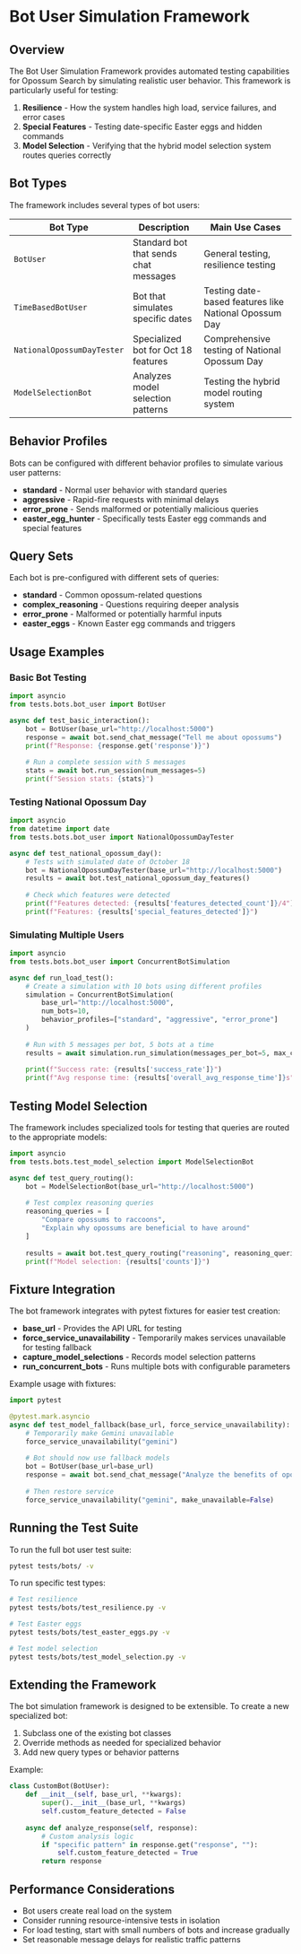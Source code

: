 # Bot User Simulation Framework

## Overview

The Bot User Simulation Framework provides automated testing capabilities for Opossum Search by simulating realistic user behavior. This framework is particularly useful for testing:

1. **Resilience** - How the system handles high load, service failures, and error cases
2. **Special Features** - Testing date-specific Easter eggs and hidden commands
3. **Model Selection** - Verifying that the hybrid model selection system routes queries correctly

## Bot Types

The framework includes several types of bot users:

| Bot Type | Description | Main Use Cases |
|----------|-------------|----------------|
| `BotUser` | Standard bot that sends chat messages | General testing, resilience testing |
| `TimeBasedBotUser` | Bot that simulates specific dates | Testing date-based features like National Opossum Day |
| `NationalOpossumDayTester` | Specialized bot for Oct 18 features | Comprehensive testing of National Opossum Day |
| `ModelSelectionBot` | Analyzes model selection patterns | Testing the hybrid model routing system |

## Behavior Profiles

Bots can be configured with different behavior profiles to simulate various user patterns:

- **standard** - Normal user behavior with standard queries
- **aggressive** - Rapid-fire requests with minimal delays
- **error_prone** - Sends malformed or potentially malicious queries
- **easter_egg_hunter** - Specifically tests Easter egg commands and special features

## Query Sets

Each bot is pre-configured with different sets of queries:

- **standard** - Common opossum-related questions
- **complex_reasoning** - Questions requiring deeper analysis
- **error_prone** - Malformed or potentially harmful inputs
- **easter_eggs** - Known Easter egg commands and triggers

## Usage Examples

### Basic Bot Testing

```python
import asyncio
from tests.bots.bot_user import BotUser

async def test_basic_interaction():
    bot = BotUser(base_url="http://localhost:5000")
    response = await bot.send_chat_message("Tell me about opossums")
    print(f"Response: {response.get('response')}")
    
    # Run a complete session with 5 messages
    stats = await bot.run_session(num_messages=5)
    print(f"Session stats: {stats}")
```

### Testing National Opossum Day

```python
import asyncio
from datetime import date
from tests.bots.bot_user import NationalOpossumDayTester

async def test_national_opossum_day():
    # Tests with simulated date of October 18
    bot = NationalOpossumDayTester(base_url="http://localhost:5000")
    results = await bot.test_national_opossum_day_features()
    
    # Check which features were detected
    print(f"Features detected: {results['features_detected_count']}/4")
    print(f"Features: {results['special_features_detected']}")
```

### Simulating Multiple Users

```python
import asyncio
from tests.bots.bot_user import ConcurrentBotSimulation

async def run_load_test():
    # Create a simulation with 10 bots using different profiles
    simulation = ConcurrentBotSimulation(
        base_url="http://localhost:5000",
        num_bots=10,
        behavior_profiles=["standard", "aggressive", "error_prone"]
    )
    
    # Run with 5 messages per bot, 5 bots at a time
    results = await simulation.run_simulation(messages_per_bot=5, max_concurrency=5)
    
    print(f"Success rate: {results['success_rate']}")
    print(f"Avg response time: {results['overall_avg_response_time']}s")
```

## Testing Model Selection

The framework includes specialized tools for testing that queries are routed to the appropriate models:

```python
import asyncio
from tests.bots.test_model_selection import ModelSelectionBot

async def test_query_routing():
    bot = ModelSelectionBot(base_url="http://localhost:5000")
    
    # Test complex reasoning queries
    reasoning_queries = [
        "Compare opossums to raccoons",
        "Explain why opossums are beneficial to have around"
    ]
    
    results = await bot.test_query_routing("reasoning", reasoning_queries)
    print(f"Model selection: {results['counts']}")
```

## Fixture Integration

The bot framework integrates with pytest fixtures for easier test creation:

- **base_url** - Provides the API URL for testing
- **force_service_unavailability** - Temporarily makes services unavailable for testing fallback
- **capture_model_selections** - Records model selection patterns
- **run_concurrent_bots** - Runs multiple bots with configurable parameters

Example usage with fixtures:

```python
import pytest

@pytest.mark.asyncio
async def test_model_fallback(base_url, force_service_unavailability):
    # Temporarily make Gemini unavailable
    force_service_unavailability("gemini")
    
    # Bot should now use fallback models
    bot = BotUser(base_url=base_url)
    response = await bot.send_chat_message("Analyze the benefits of opossums")
    
    # Then restore service
    force_service_unavailability("gemini", make_unavailable=False)
```

## Running the Test Suite

To run the full bot user test suite:

```bash
pytest tests/bots/ -v
```

To run specific test types:

```bash
# Test resilience
pytest tests/bots/test_resilience.py -v

# Test Easter eggs
pytest tests/bots/test_easter_eggs.py -v

# Test model selection
pytest tests/bots/test_model_selection.py -v
```

## Extending the Framework

The bot simulation framework is designed to be extensible. To create a new specialized bot:

1. Subclass one of the existing bot classes
2. Override methods as needed for specialized behavior
3. Add new query types or behavior patterns

Example:

```python
class CustomBot(BotUser):
    def __init__(self, base_url, **kwargs):
        super().__init__(base_url, **kwargs)
        self.custom_feature_detected = False
        
    async def analyze_response(self, response):
        # Custom analysis logic
        if "specific pattern" in response.get("response", ""):
            self.custom_feature_detected = True
        return response
```

## Performance Considerations

- Bot users create real load on the system
- Consider running resource-intensive tests in isolation
- For load testing, start with small numbers of bots and increase gradually
- Set reasonable message delays for realistic traffic patterns